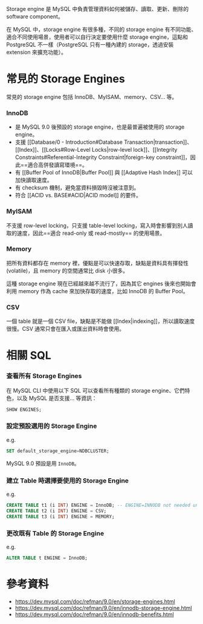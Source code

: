 Storage engine 是 MySQL 中負責管理資料如何被儲存、讀取、更新、刪除的 software component。

在 MySQL 中，storage engine 有很多種，不同的 storage engine 有不同功能、適合不同使用場景，使用者可以自行決定要使用什麼 storage engine，這點和 PostgreSQL 不一樣（PostgreSQL 只有一種內建的 storage，透過安裝 extension 來擴充功能）。

# 常見的 Storage Engines

常見的 storage engine 包括 InnoDB、MyISAM、memory、CSV... 等。

### InnoDB

- 是 MySQL 9.0 後預設的 storage engine，也是最普遍被使用的 storage engine。
- 支援 [[Database/0 - Introduction#Database Transaction|transaction]]、[[Index]]、[[Locks#Row-Level Locks|row-level lock]]、[[Integrity Constraints#Referential-Integrity Constraint|foreign-key constraint]]，因此==適合高併發讀寫環境==。
- 有 [[Buffer Pool of InnoDB|Buffer Pool]] 與 [[Adaptive Hash Index]] 可以加快讀取速度。
- 有 checksum 機制，避免當資料損毀時沒被注意到。
- 符合 [[ACID vs. BASE#ACID|ACID model]] 的要件。

### MyISAM

不支援 row-level locking，只支援 table-level locking，寫入時會影響到別人讀取的速度，因此==適合 read-only 或 read-mostly== 的使用場景。

### Memory

把所有資料都存在 memory 裡，優點是可以快速存取，缺點是資料具有揮發性 (volatile)，且 memory 的空間通常比 disk 小很多。

這種 storage engine 現在已經越來越不流行了，因為其它 engines 後來也開始會利用 memory 作為 cache 來加快存取的速度，比如 InnoDB 的 Buffer Pool。

### CSV

一個 table 就是一個 CSV file，缺點是不能做 [[Index|indexing]]，所以讀取速度很慢。CSV 通常只會在匯入或匯出資料時會使用。

# 相關 SQL

### 查看所有 Storage Engines

在 MySQL CLI 中使用以下 SQL 可以查看所有種類的 storage engine、它們特色，以及 MySQL 是否支援... 等資訊：

```SQL
SHOW ENGINES;
```

### 設定預設選用的 Storage Engine

e.g.

```SQL
SET default_storage_engine=NDBCLUSTER;
```

MySQL 9.0 預設是用 `InnoDB`。

### 建立 Table 時選擇要使用的 Storage Engine

e.g.

```SQL
CREATE TABLE t1 (i INT) ENGINE = InnoDB; -- ENGINE=INNODB not needed unless you have set a different default storage engine.
CREATE TABLE t2 (i INT) ENGINE = CSV;
CREATE TABLE t3 (i INT) ENGINE = MEMORY;
```

### 更改既有 Table 的 Storage Engine

e.g.

```SQL
ALTER TABLE t ENGINE = InnoDB;
```

# 參考資料

- <https://dev.mysql.com/doc/refman/9.0/en/storage-engines.html>
- <https://dev.mysql.com/doc/refman/9.0/en/innodb-storage-engine.html>
- <https://dev.mysql.com/doc/refman/9.0/en/innodb-benefits.html>
